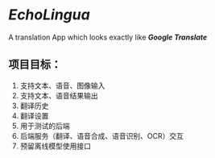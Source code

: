 # *EchoLingua*
A translation App which looks exactly like ***Google Translate***
## 项目目标：
1. 支持文本、语音、图像输入
2. 支持文本、语音结果输出
3. 翻译历史
4. 翻译设置
5. 用于测试的后端
6. 后端服务（翻译、语音合成、语音识别、OCR）交互
7. 预留离线模型使用接口

